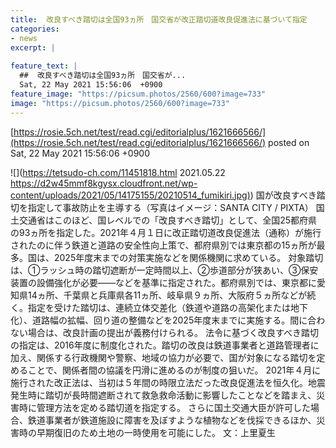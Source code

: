 ```yaml
---
title:  改良すべき踏切は全国93ヵ所　国交省が改正踏切道改良促進法に基づいて指定  
categories:
- news
excerpt: |
  
feature_text: |
  ##  改良すべき踏切は全国93ヵ所　国交省が...
  Sat, 22 May 2021 15:56:06  +0900
feature_image: "https://picsum.photos/2560/600?image=733"
image: "https://picsum.photos/2560/600?image=733"
---
```


[https://rosie.5ch.net/test/read.cgi/editorialplus/1621666566/](https://rosie.5ch.net/test/read.cgi/editorialplus/1621666566/)
posted on Sat, 22 May 2021 15:56:06  +0900

<!--more-->

![](https://tetsudo-ch.com/11451818.html 2021.05.22 [https://d2w45mmf8kgysx.cloudfront.net/wp-content/uploads/2021/05/14175155/20210514_fumikiri.jpg)](https://d2w45mmf8kgysx.cloudfront.net/wp-content/uploads/2021/05/14175155/20210514_fumikiri.jpg)) 国が改良すべき踏切を指定して事故防止を主導する（写真はイメージ：SANTA CITY / PIXTA） 国土交通省はこのほど、国レベルでの「改良すべき踏切」として、全国25都府県の93ヵ所を指定した。2021年４月１日に改正踏切道改良促進法（通称）が施行されたのに伴う鉄道と道路の安全性向上策で、都府県別では東京都の15ヵ所が最多。国は、2025年度末までの対策実施などを関係機関に求めている。 対象踏切は、①ラッシュ時の踏切遮断が一定時間以上、②歩道部分が狭あい、③保安装置の設備強化が必要——などを基準に指定された。都府県別では、東京都に愛知県14ヵ所、千葉県と兵庫県各11ヵ所、岐阜県９ヵ所、大阪府５ヵ所などが続く。指定を受けた踏切は、連続立体交差化（鉄道や道路の高架化または地下化）、道路幅の拡幅、回り道の整備などを2025年度末までに実施する。間に合わない場合は、改良計画の提出が義務付けられる。 法令に基づく改良すべき踏切の指定は、2016年度に制度化された。踏切の改良は鉄道事業者と道路管理者に加え、関係する行政機関や警察、地域の協力が必要で、国が対象になる踏切を定めることで、関係者間の協議を円滑に進めるのが制度の狙いだ。 2021年４月に施行された改正法は、当初は５年間の時限立法だった改良促進法を恒久化。地震発生時に踏切が長時間遮断されて救急救命活動に影響したことなどを踏まえ、災害時に管理方法を定める踏切道を指定する。 さらに国土交通大臣が許可した場合、鉄道事業者が鉄道施設に障害を及ぼすような植物などを伐採できるほか、災害時の早期復旧のため土地の一時使用を可能にした。 文：上里夏生
